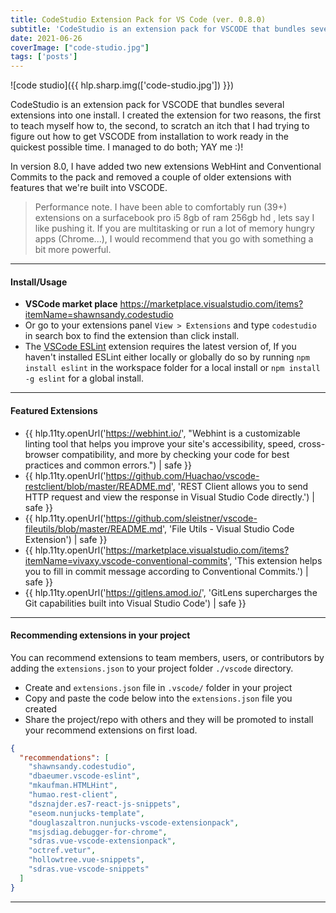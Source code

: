 ```yaml
---
title: CodeStudio Extension Pack for VS Code (ver. 0.8.0)
subtitle: 'CodeStudio is an extension pack for VSCODE that bundles several extensions for frontend developers into one install. I created this extension for two reasons, the first to teach myself how to, the second, to scratch an itch that I had trying to figure out the quickest to get VSCODE from install to work ready.'
date: 2021-06-26
coverImage: ["code-studio.jpg"]
tags: ['posts']
---
```


![code studio]({{ hlp.sharp.img(['code-studio.jpg']) }})

CodeStudio is an extension pack for VSCODE that bundles several extensions into one install. I created the extension for two reasons, the first to teach myself how to, the second, to scratch an itch that I had trying to figure out how to get VSCODE from installation to work ready in the quickest possible time. I managed to do both; YAY me :)!

In version 8.0, I have added two new extensions WebHint and Conventional Commits to the pack and removed a couple of older extensions with features that we're built into VSCODE.

> Performance note. I have been able to comfortably run (39+) extensions on a surfacebook pro i5 8gb of ram 256gb hd , lets say I like pushing it. If you are multitasking or run a lot of memory hungry apps (Chrome...), I would recommend that you go with something a bit more powerful.

----------

#### Install/Usage

* **VSCode market place** <https://marketplace.visualstudio.com/items?itemName=shawnsandy.codestudio>
* Or go to your extensions panel `View > Extensions` and type `codestudio` in search box to find the extension than click install.
* The [VSCode ESLint](https://marketplace.visualstudio.com/items?itemName=dbaeumer.vscode-eslint) extension requires the latest version of, If you haven't installed ESLint either locally or globally do so by running `npm install eslint` in the workspace folder for a local install or `npm install -g eslint` for a global install.

----------

#### Featured Extensions

* {{ hlp.11ty.openUrl('https://webhint.io/', "Webhint is a customizable linting tool that helps you improve your site's accessibility, speed, cross-browser compatibility, and more by checking your code for best practices and common errors.") | safe }}
* {{ hlp.11ty.openUrl('https://github.com/Huachao/vscode-restclient/blob/master/README.md', 'REST Client allows you to send HTTP request and view the response in Visual Studio Code directly.') | safe }}
*  {{ hlp.11ty.openUrl('https://github.com/sleistner/vscode-fileutils/blob/master/README.md', 'File Utils - Visual Studio Code Extension') | safe }}
* {{ hlp.11ty.openUrl('https://marketplace.visualstudio.com/items?itemName=vivaxy.vscode-conventional-commits', 'This extension helps you to fill in commit message according to Conventional Commits.') | safe }}
* {{ hlp.11ty.openUrl('https://gitlens.amod.io/', 'GitLens supercharges the Git capabilities built into Visual Studio Code') | safe }}

----------

#### Recommending extensions in your project

You can recommend extensions to team members, users, or contributors by adding the `extensions.json` to your project folder `./vscode` directory.

* Create and `extensions.json` file in `.vscode/` folder in your project
* Copy and paste the code below into the `extensions.json` file you created
* Share the project/repo with others and they will be promoted to install your recommend extensions on first load.

```json
{
  "recommendations": [
    "shawnsandy.codestudio",
    "dbaeumer.vscode-eslint",
    "mkaufman.HTMLHint",
    "humao.rest-client",
    "dsznajder.es7-react-js-snippets",
    "eseom.nunjucks-template",
    "douglaszaltron.nunjucks-vscode-extensionpack",
    "msjsdiag.debugger-for-chrome",
    "sdras.vue-vscode-extensionpack",
    "octref.vetur",
    "hollowtree.vue-snippets",
    "sdras.vue-vscode-snippets"
  ]
}
```

----------
